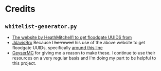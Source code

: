 # Credits

## `whitelist-generator.py`

- [The website by HeathMitchell1 to get floodgate UUIDS from](https://floodgate-uuid.heathmitchell1.repl.co)
- [JdavisBro](https://github.com/JdavisBro) Because I ~~borrowed~~ his use of the above website to get floodgate UUIDs, specifically [around this line](https://github.com/JdavisBro/JdavisBot/blob/942ee5e9eaed0ac8a704141f82c216a4faa8c059/cogs/minecraftServer/minecraftServer.py#L57)
- [GeyserMC](https://github.com/GeyserMC) for giving me a reason to make these. I continue to use their resources on a very regular basis and I'm doing my part to be helpful to this project.
